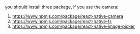 you should install three package, if you use the camera:
1. https://www.npmjs.com/package/react-native-camera
2. https://www.npmjs.com/package/react-native-fs
3. https://www.npmjs.com/package/react-native-image-picker
